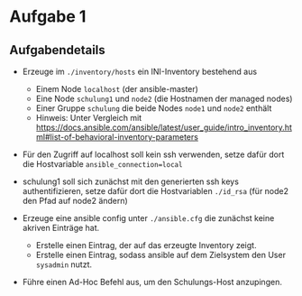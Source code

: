 # Aufgabe 1
## Aufgabendetails

* Erzeuge im `./inventory/hosts` ein INI-Inventory bestehend aus
  * Einem Node `localhost` (der ansible-master)
  * Eine Node `schulung1` und `node2` (die Hostnamen der managed nodes)
  * Einer Gruppe `schulung` die beide Nodes `node1` und `node2` enthält
  * Hinweis: Unter Vergleich mit https://docs.ansible.com/ansible/latest/user_guide/intro_inventory.html#list-of-behavioral-inventory-parameters

* Für den Zugriff auf localhost soll kein ssh verwenden, setze dafür dort die Hostvariable `ansible_connection=local`
* schulung1 soll sich zunächst mit den generierten ssh keys authentifizieren, setze dafür dort die Hostvariablen `./id_rsa` (für node2 den Pfad auf node2 ändern)
* Erzeuge eine ansible config unter `./ansible.cfg` die zunächst keine akriven Einträge hat.
  * Erstelle einen Eintrag, der auf das erzeugte Inventory zeigt.
  * Erstelle einen Eintrag, sodass ansible auf dem Zielsystem den User `sysadmin` nutzt.
* Führe einen Ad-Hoc Befehl aus, um den Schulungs-Host anzupingen.
